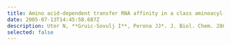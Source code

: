 ```yaml
---
title: Amino acid-dependent transfer RNA affinity in a class aminoacyl-tRNA synthetase
date: 2005-07-13T14:45:58.687Z
description: Uter N, **Gruic-Sovulj I**, Perona JJ*. J. Biol. Chem. 280 (2005) 23966-23977
selected: false
---
```

